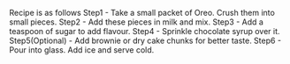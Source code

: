 Recipe is as follows 
Step1 - Take a small packet of Oreo. Crush them into small pieces.
Step2 - Add these pieces in milk and mix.
Step3 - Add a teaspoon of sugar to add flavour.
Step4 - Sprinkle chocolate syrup over it.
Step5(Optional) - Add brownie or dry cake chunks for better taste.
Step6 - Pour into glass. Add ice and serve cold. 